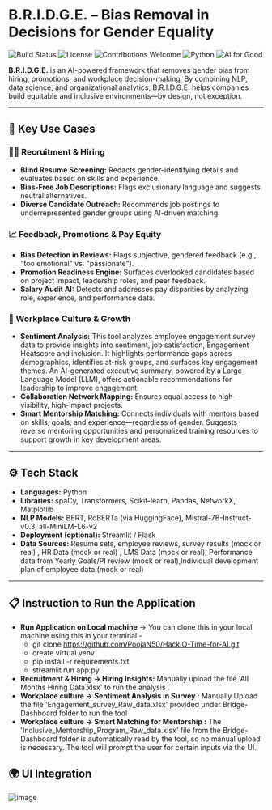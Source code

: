# B.R.I.D.G.E. – Bias Removal in Decisions for Gender Equality

![Build Status](https://img.shields.io/badge/build-passing-brightgreen)
![License](https://img.shields.io/github/license/yourusername/bridge)
![Contributions Welcome](https://img.shields.io/badge/contributions-welcome-blue)
![Python](https://img.shields.io/badge/python-3.8%2B-yellow)
![AI for Good](https://img.shields.io/badge/AI%20for-Gender%20Equality-ff69b4)

**B.R.I.D.G.E.** is an AI-powered framework that removes gender bias from hiring, promotions, and workplace decision-making. By combining NLP, data science, and organizational analytics, B.R.I.D.G.E. helps companies build equitable and inclusive environments—by design, not exception.

---

## 🚀 Key Use Cases

### 🧑‍💼 Recruitment & Hiring
- **Blind Resume Screening:** Redacts gender-identifying details and evaluates based on skills and experience.
- **Bias-Free Job Descriptions:** Flags exclusionary language and suggests neutral alternatives.
- **Diverse Candidate Outreach:** Recommends job postings to underrepresented gender groups using AI-driven matching.

### 📈 Feedback, Promotions & Pay Equity
- **Bias Detection in Reviews:** Flags subjective, gendered feedback (e.g., "too emotional" vs. "passionate").
- **Promotion Readiness Engine:** Surfaces overlooked candidates based on project impact, leadership roles, and peer feedback.
- **Salary Audit AI:** Detects and addresses pay disparities by analyzing role, experience, and performance data.

### 🏢 Workplace Culture & Growth
- **Sentiment Analysis:** This tool analyzes employee engagement survey data to provide insights into sentiment, job satisfaction, Engagement Heatscore and inclusion. It highlights performance gaps across demographics, identifies at-risk groups, and surfaces key engagement themes. An AI-generated executive summary, powered by a Large Language Model (LLM), offers actionable recommendations for leadership to improve engagement.
- **Collaboration Network Mapping:** Ensures equal access to high-visibility, high-impact projects.
- **Smart Mentorship Matching:** Connects individuals with mentors based on skills, goals, and experience—regardless of gender. Suggests reverse mentoring opportunities and personalized training resources to support growth in key development areas.

---

## ⚙️ Tech Stack

- **Languages:** Python  
- **Libraries:** spaCy, Transformers, Scikit-learn, Pandas, NetworkX, Matplotlib  
- **NLP Models:** BERT, RoBERTa (via HuggingFace), Mistral-7B-Instruct-v0.3, all-MiniLM-L6-v2
- **Deployment (optional):** Streamlit / Flask  
- **Data Sources:** Resume sets, employee reviews, survey results (mock or real) , HR Data (mock or real) , LMS Data (mock or real), Performance data from Yearly Goals/PI review (mock or real),Individual development plan of employee data (mock or real)


---
## 📋 Instruction to Run the Application

- **Run Application on Local machine** -> 
  You can clone this in your local machine using this in your terminal -
  - git clone https://github.com/PoojaN50/HackIQ-Time-for-AI.git
  - create virtual venv
  - pip install -r requirements.txt
  - streamlit run app.py
- **Recruitment & Hiring -> Hiring Insights:** Manually upload the file 'All Months Hiring Data.xlsx' to run the analysis .
- **Workplace culture -> Sentiment Analysis in Survey :** Manually Upload the file 'Engagement_survey_Raw_data.xlsx' provided under Bridge-Dashboard folder to run the tool  
- **Workplace culture -> Smart Matching for Mentorship :** The 'Inclusive_Mentorship_Program_Raw_data.xlsx' file from the Bridge-Dashboard folder is automatically read by the tool, so no manual upload is necessary. The tool will prompt the user for certain inputs via the UI.



## 🌍 UI Integration

![image](https://github.com/user-attachments/assets/e3c7bf18-c08b-4f5f-b3fd-493221e76218)



